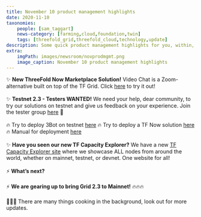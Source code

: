 ```yaml
---
title: November 10 product management highlights
date: 2020-11-10
taxonomies:
    people: [sam_taggart]
    news-category: [farming,cloud,foundation,twin]
    tags: [threefold_grid,threefold_cloud,technology,update]
description: Some quick product management highlights for you, within, & a major thank you to everyone working so hard on these products and solutions every day!
extra:
    imgPath: images/newsroom/novprodmgmt.png
    image_caption: November 10 product management highlights
---
```


✨ **New ThreeFold Now Marketplace Solution!**
Video Chat is a Zoom-alternative built on top of the TF Grid. Click [here](https://marketplace.threefold.io/apps/video_chat) to try it out!
<br/>
<br/>
✨ **Testnet 2.3 - Testers WANTED!**
We need your help, dear community, to try our solutions on testnet and give us feedback on your experience. Join the tester group [here](https://t.me/joinchat/TSI25Ee-RcQaOmieYJ9Yyg) 💪
<br/>
<br/>
🔥 Try to deploy 3Bot on testnet [here](http://deploy3bot.testnet.grid.tf/)
🔥 Try to deploy a TF Now solution [here](http://marketplace.threefold.io/)
🔥 Manual for deployment [here](https://library.threefold.me/info/sdk/#/sdk__peer2peer_cloud_intro)
<br/>
<br/>
✨ **Have you seen our new TF Capacity Explorer?**
We have a new [TF Capacity Explorer site](http://explorer.threefold.io/) where we showcase ALL nodes from around the world, whether on mainnet, testnet, or devnet. One website for all!
<br/>
<br/>
⚡️ **What’s next?**
<br/>
<br/>
⚡️ **We are gearing up to bring Grid 2.3 to Mainnet!** 🔥🔥🔥
<br/>
<br/>
🥘🥘🥘 There are many things cooking in the background, look out for more updates.


